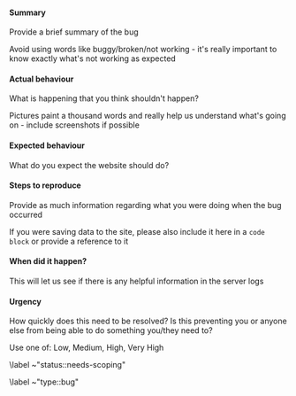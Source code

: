 #### Summary

Provide a brief summary of the bug

Avoid using words like buggy/broken/not working - it's really important to know exactly what's not working as expected

#### Actual behaviour

What is happening that you think shouldn't happen?

Pictures paint a thousand words and really help us understand what's going on - include screenshots if possible

#### Expected behaviour

What do you expect the website should do?

#### Steps to reproduce

Provide as much information regarding what you were doing when the bug occurred

If you were saving data to the site, please also include it here in a ```code block``` or provide a reference to it

#### When did it happen?

This will let us see if there is any helpful information in the server logs

#### Urgency

How quickly does this need to be resolved? Is this preventing you or anyone else from being able to do something you/they need to?

Use one of: Low, Medium, High, Very High

\label ~"status::needs-scoping"

\label ~"type::bug"
